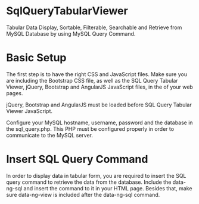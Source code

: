 # SqlQueryTabularViewer
Tabular Data Display, Sortable, Filterable, Searchable and Retrieve from MySQL Database by using MySQL Query Command.

# Basic Setup
The first step is to have the right CSS and JavaScript files. Make sure you are including the Bootstrap CSS file, as well as the SQL Query Tabular Viewer, jQuery, Bootstrap and AngularJS JavaScript files, in the <head> of your web pages.


jQuery, Bootstrap and AngularJS must be loaded before SQL Query Tabular Viewer JavaScript.

Configure your MySQL hostname, username, password and the database in the sql_query.php. This PHP must be configured properly in order to communicate to the MySQL server.


# Insert SQL Query Command
In order to display data in tabular form, you are required to insert the SQL query command to retrieve the data from the database. Include the data-ng-sql and insert the command to it in your HTML page. Besides that, make sure data-ng-view is included after the data-ng-sql command.
